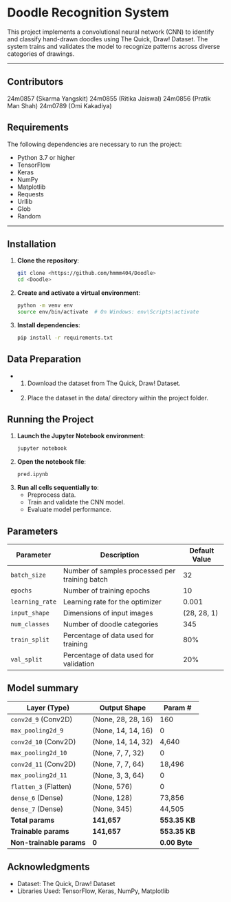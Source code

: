 # Doodle Recognition System

This project implements a convolutional neural network (CNN) to identify and classify hand-drawn doodles using The Quick, Draw! Dataset. The system trains and validates the model to recognize patterns across diverse categories of drawings.

---

## Contributors

24m0857 (Skarma Yangskit)
24m0855 (Ritika Jaiswal)
24m0856 (Pratik Man Shah)
24m0789 (Omi Kakadiya)

## Requirements

The following dependencies are necessary to run the project:

- Python 3.7 or higher
- TensorFlow
- Keras
- NumPy
- Matplotlib
- Requests
- Urllib
- Glob
- Random

---

## Installation

1. **Clone the repository**:
   ```bash
   git clone <https://github.com/hmmm404/Doodle>
   cd <Doodle>
   ```
2. **Create and activate a virtual environment**:
   ```bash
   python -m venv env
   source env/bin/activate  # On Windows: env\Scripts\activate
   ```
3. **Install dependencies**:
   ```bash
   pip install -r requirements.txt
   ```

## Data Preparation

- 1. Download the dataset from The Quick, Draw! Dataset.
- 2. Place the dataset in the data/ directory within the project folder.

## Running the Project

1. **Launch the Jupyter Notebook environment**:
   ```bash
   jupyter notebook
   ```
2. **Open the notebook file**:
   ```bash
   pred.ipynb
   ```
3. **Run all cells sequentially to**:
   - Preprocess data.
   - Train and validate the CNN model.
   - Evaluate model performance.

## Parameters

| Parameter       | Description                                    | Default Value |
| --------------- | ---------------------------------------------- | ------------- |
| `batch_size`    | Number of samples processed per training batch | 32            |
| `epochs`        | Number of training epochs                      | 10            |
| `learning_rate` | Learning rate for the optimizer                | 0.001         |
| `input_shape`   | Dimensions of input images                     | (28, 28, 1)   |
| `num_classes`   | Number of doodle categories                    | 345           |
| `train_split`   | Percentage of data used for training           | 80%           |
| `val_split`     | Percentage of data used for validation         | 20%           |

## Model summary

| Layer (Type)             | Output Shape       | Param #       |
| ------------------------ | ------------------ | ------------- |
| `conv2d_9` (Conv2D)      | (None, 28, 28, 16) | 160           |
| `max_pooling2d_9`        | (None, 14, 14, 16) | 0             |
| `conv2d_10` (Conv2D)     | (None, 14, 14, 32) | 4,640         |
| `max_pooling2d_10`       | (None, 7, 7, 32)   | 0             |
| `conv2d_11` (Conv2D)     | (None, 7, 7, 64)   | 18,496        |
| `max_pooling2d_11`       | (None, 3, 3, 64)   | 0             |
| `flatten_3` (Flatten)    | (None, 576)        | 0             |
| `dense_6` (Dense)        | (None, 128)        | 73,856        |
| `dense_7` (Dense)        | (None, 345)        | 44,505        |
| **Total params**         | **141,657**        | **553.35 KB** |
| **Trainable params**     | **141,657**        | **553.35 KB** |
| **Non-trainable params** | **0**              | **0.00 Byte** |

## Acknowledgments

- Dataset: The Quick, Draw! Dataset
- Libraries Used: TensorFlow, Keras, NumPy, Matplotlib
